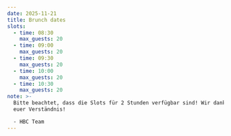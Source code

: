 ```yaml
---
date: 2025-11-21
title: Brunch dates
slots:
  - time: 08:30
    max_guests: 20
  - time: 09:00
    max_guests: 20
  - time: 09:30
    max_guests: 20
  - time: 10:00
    max_guests: 20
  - time: 10:30
    max_guests: 20
note: >-
  Bitte beachtet, dass die Slots für 2 Stunden verfügbar sind! Wir danken für
  euer Verständnis!

  - HBC Team
---
```

